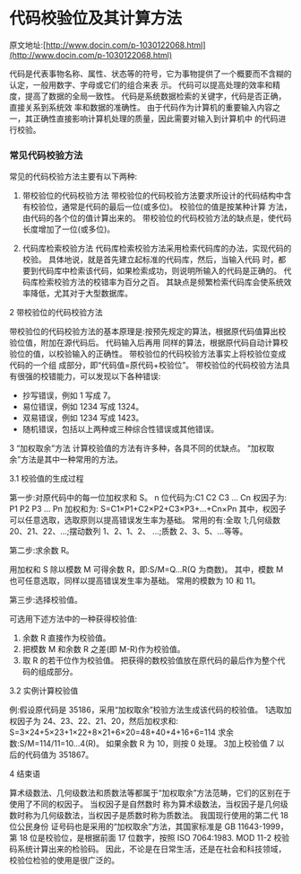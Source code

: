 # 代码校验位及其计算方法

原文地址:[http://www.docin.com/p-1030122068.html](http://www.docin.com/p-1030122068.html)

代码是代表事物名称、属性、状态等的符号，它为事物提供了一个概要而不含糊的认定，一般用数字、字母或它们的组合来表 示。 代码可以提高处理的效率和精度，提高了数据的全局一致性。 代码是系统数据检索的关键字，代码是否正确，直接关系到系统效 率和数据的准确性。 由于代码作为计算机的重要输入内容之一，其正确性直接影响计算机处理的质量，因此需要对输入到计算机中 的代码进行校验。

### 常见代码校验方法

常见的代码校验方法主要有以下两种:
1.  带校验位的代码校验方法 带校验位的代码校验方法要求所设计的代码结构中含有校验位，通常是代码的最后一位(或多位)。 校验位的值是按某种计算
方法，由代码的各个位的值计算出来的。
带校验位的代码校验方法的缺点是，使代码长度增加了一位(或多位)。

2.  代码库检索校验方法
代码库检索校验方法采用检索代码库的办法，实现代码的校验。 具体地说，就是首先建立起标准的代码库，然后，当输入代码
时，都要到代码库中检索该代码，如果检索成功，则说明所输入的代码是正确的。 代码库检索校验方法的校错率为百分之百。 其缺点是频繁检索代码库会使系统效率降低，尤其对于大型数据库。

2 带校验位的代码校验方法

带校验位的代码校验方法的基本原理是:按预先规定的算法，根据原代码值算出校验位值，附加在源代码后。 代码输入后再用 同样的算法，根据原代码自动计算校验位的值，以校验输入的正确性。 带校验位的代码校验方法事实上将校验位变成代码的一个组 成部分，即“代码值=原代码+校验位”。
带校验位的代码校验方法具有很强的校错能力，可以发现以下各种错误: 

* 抄写错误，例如 1 写成 7。
* 易位错误，例如 1234 写成 1324。
* 双易错误，例如 1234 写成 1423。
* 随机错误，包括以上两种或三种综合性错误或其他错误。

3 “加权取余”方法
	计算校验值的方法有许多种，各具不同的优缺点。 “加权取余”方法是其中一种常用的方法。 
	
3.1 校验值的生成过程

第一步:对原代码中的每一位加权求和 S。 
n 位代码为:C1 C2 C3 ... Cn
权因子为: P1 P2 P3 ... Pn
加权和为: S=C1×P1+C2×P2+C3×P3+...+Cn×Pn 
其中，权因子可以任意选取，选取原则以提高错误发生率为基础。 常用的有:全取 1;几何级数 20、21、22、...;摆动数列 1、2、1、2、 ...;质数 2、3、5、...等等。

第二步:求余数 R。

用加权和 S 除以模数 M 可得余数 R，即:S/M=Q...R(Q 为商数)。
其中，模数 M 也可任意选取，同样以提高错误发生率为基础。 常用的模数为 10 和 11。 

第三步:选择校验值。

可选用下述方法中的一种获得校验值:
1. 余数 R 直接作为校验值。
2. 把模数 M 和余数 R 之差(即 M-R)作为校验值。
3. 取 R 的若干位作为校验值。 把获得的数校验值放在原代码的最后作为整个代码的组成部分。

3.2 实例计算校验值

例:假设原代码是 35186，采用“加权取余”校验方法生成该代码的校验值。 
1选取加权因子为 24、23、22、21、20，然后加权求和: S=3×24+5×23+1×22+8×21+6×20=48+40+4+16+6=114 
求余数:S/M=114/11=10...4(R)。 如果余数 R 为 10，则按 0 处理。 3加上校验值 7 以后的代码值为 351867。

4 结束语

算术级数法、几何级数法和质数法等都属于“加权取余”方法范畴，它们的区别在于使用了不同的权因子。 当权因子是自然数时 称为算术级数法，当权因子是几何级数时称为几何级数法，当权因子是质数时称为质数法。 我国现行使用的第二代 18 位公民身份 证号码也是采用的“加权取余”方法，其国家标准是 GB 11643-1999，第 18 位是校验位，是根据前面 17 位数字，按照 ISO 7064:1983. MOD 11-2 校验码系统计算出来的检验码。 因此，不论是在日常生活，还是在社会和科技领域，校验位检验的使用是很广泛的。